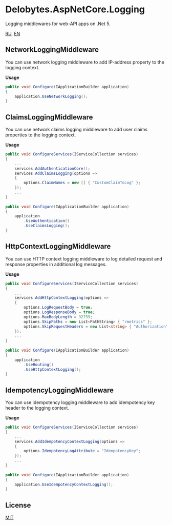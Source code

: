# Delobytes.AspNetCore.Logging
Logging middlewares for web-API apps on .Net 5.

[RU](README.md), [EN](README.en.md)

## NetworkLoggingMiddleware
You can use network logging middleware to add IP-address property to the logging context.

**Usage**
```csharp
public void Configure(IApplicationBuilder application)
{
	application.UseNetworkLogging();
}
```

## ClaimsLoggingMiddleware
You can use network claims logging middleware to add user claims properties to the logging context.

**Usage**
```csharp
public void ConfigureServices(IServiceCollection services)
{
	...
	services.AddAuthenticationCore();
	services.AddClaimsLogging(options =>
	{
		options.ClaimNames = new [] { "CustomClaimToLog" };
	});
	...
}
	
public void Configure(IApplicationBuilder application)
{
	application
		.UseAuthentication()
		.UseClaimsLogging();
}
```

## HttpContextLoggingMiddleware
You can use HTTP context logging middleware to log detailed request and response properties in additional log messages.

**Usage**
```csharp
public void ConfigureServices(IServiceCollection services)
{
	...
	services.AddHttpContextLogging(options =>
    {
        options.LogRequestBody = true;
        options.LogResponseBody = true;
        options.MaxBodyLength = 32759;
        options.SkipPaths = new List<PathString> { "/metrics" };
        options.SkipRequestHeaders = new List<string> { "Authorization" };
    });
	...
}
	
public void Configure(IApplicationBuilder application)
{
    application
		.UseRouting()
		.UseHttpContextLogging();
}
```

## IdempotencyLoggingMiddleware
You can use idempotency logging middleware to add idempotency key header to the logging context.

**Usage**
```csharp
public void ConfigureServices(IServiceCollection services)
{
	...
	services.AddIdempotencyContextLogging(options =>
    {
        options.IdempotencyLogAttribute = "IdempotencyKey";
    });
	...
}
	
public void Configure(IApplicationBuilder application)
{
	application.UseIdempotencyContextLogging();
}
```

## License
[MIT](https://github.com/a-postx/Delobytes.AspNetCore.Logging/blob/master/LICENSE)